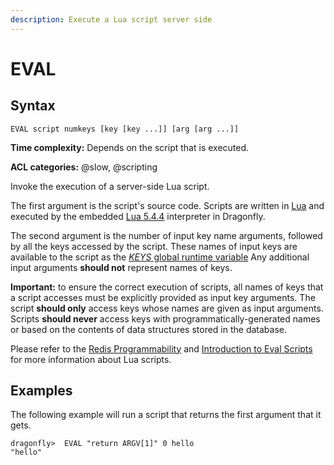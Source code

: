 ```yaml
---
description: Execute a Lua script server side
---
```


# EVAL

## Syntax

    EVAL script numkeys [key [key ...]] [arg [arg ...]]

**Time complexity:** Depends on the script that is executed.

**ACL categories:** @slow, @scripting

Invoke the execution of a server-side Lua script.

The first argument is the script's source code.
Scripts are written in [Lua](https://lua.org) and executed by the embedded [Lua 5.4.4](https://redis.io/topics/lua-api) interpreter in Dragonfly.

The second argument is the number of input key name arguments, followed by all the keys accessed by the script.
These names of input keys are available to the script as the [_KEYS_ global runtime variable](https://redis.io/topics/lua-api#the-keys-global-variable)
Any additional input arguments **should not** represent names of keys.

**Important:**
to ensure the correct execution of scripts, all names of keys that a script accesses must be explicitly provided as input key arguments.
The script **should only** access keys whose names are given as input arguments.
Scripts **should never** access keys with programmatically-generated names or based on the contents of data structures stored in the database.

Please refer to the [Redis Programmability](https://redis.io/topics/programmability) and [Introduction to Eval Scripts](https://redis.io/topics/eval-intro) for more information about Lua scripts.

## Examples

The following example will run a script that returns the first argument that it gets.

```shell
dragonfly>  EVAL "return ARGV[1]" 0 hello
"hello"
```
